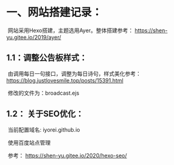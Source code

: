 # 一、网站搭建记录：

​		网站采用Hexo搭建，主题选用Ayer。整体搭建参考： https://shen-yu.gitee.io/2019/ayer/





## 1.1：调整公告板样式：

​		由调用每日一句接口，调整为每日诗句，样式美化参考：https://blog.justlovesmile.top/posts/15391.html

​		修改的文件为：broadcast.ejs

## 1.2： 关于SEO优化：

​		当前配置域名: iyorei.github.io

​		使用百度站点管理

​		参考： https://shen-yu.gitee.io/2020/hexo-seo/







